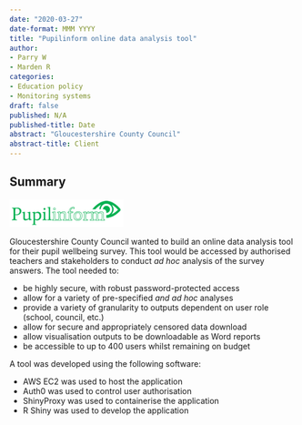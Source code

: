 ```yaml
---
date: "2020-03-27"
date-format: MMM YYYY
title: "Pupilinform online data analysis tool"
author:
- Parry W
- Marden R
categories:
- Education policy
- Monitoring systems
draft: false
published: N/A
published-title: Date
abstract: "Gloucestershire County Council"
abstract-title: Client
---
```



## Summary

<img src="/image/logo.png" alt="Pupilinform logo" width="200"/>

Gloucestershire County Council wanted to build an online data analysis tool for their pupil wellbeing survey. This tool would be accessed by authorised teachers and stakeholders to conduct *ad hoc* analysis of the survey answers. The tool needed to:

* be highly secure, with robust password-protected access
* allow for a variety of pre-specified *and* *ad hoc* analyses
* provide a variety of granularity to outputs dependent on user role (school, council, etc.)
* allow for secure and appropriately censored data download
* allow visualisation outputs to be downloadable as Word reports
* be accessible to up to 400 users whilst remaining on budget

A tool was developed using the following software:

* AWS EC2 was used to host the application
* Auth0 was used to control user authorisation
* ShinyProxy was used to containerise the application
* R Shiny was used to develop the application
